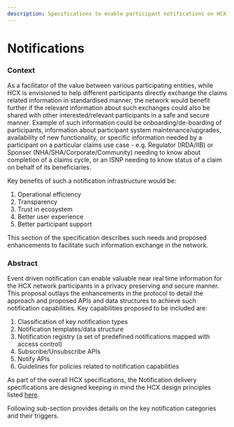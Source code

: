 ```yaml
---
description: Specifications to enable participant notifications on HCX
---
```


# Notifications

### Context <a href="#_9wme70gzafwp" id="_9wme70gzafwp"></a>

As a facilitator of the value between various participating entities, while HCX is envisioned to help different participants directly exchange the claims related information in standardised manner, the network would benefit further if the relevant information about such exchanges could also be shared with other interested/relevant participants in a safe and secure manner. Example of such information could be onboarding/de-boarding of participants, information about participant system maintenance/upgrades, availability of new functionality, or specific information needed by a participant on a particular claims use case - e.g. Regulator (IRDA/IIB) or Sponser (NHA/SHA/Corporate/Community) needing to know about completion of a claims cycle, or an ISNP needing to know status of a claim on behalf of its beneficiaries.

Key benefits of such a notification infrastructure would be:

1. Operational efficiency
2. Transparency
3. Trust in ecosystem
4. Better user experience
5. Better participant support&#x20;

This section of the specification describes such needs and proposed enhancements to facilitate such information exchange in the network.

### Abstract <a href="#_lz5afctazyhj" id="_lz5afctazyhj"></a>

Event driven notification can enable valuable near real time information for the HCX network participants in a privacy preserving and secure manner. This proposal outlays the enhancements in the protocol to detail the approach and proposed APIs and data structures to achieve such notification capabilities. Key capabilities proposed to be included are:

1. Classification of key notification types
2. Notification templates/data structure
3. Notification registry (a set of predefined notifications mapped with access control)
4. Subscribe/Unsubscribe APIs
5. Notify APIs
6. Guidelines for policies related to notification capabilities

As part of the overall HCX specifications, the Notification delivery specifications are designed keeping in mind the HCX design principles listed [here](https://hcxprotocol.io/governance/).

Following sub-section provides details on the key notification categories and their triggers.

